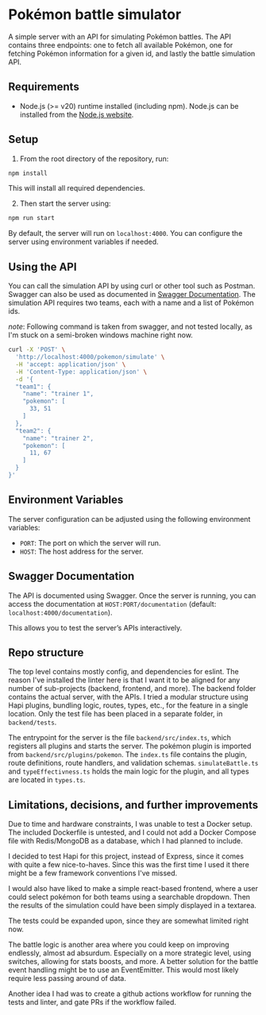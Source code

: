 # Pokémon battle simulator

A simple server with an API for simulating Pokémon battles. The API contains three endpoints: one to fetch all available Pokémon, one for fetching Pokémon information for a given id, and lastly the battle simulation API.

## Requirements

- Node.js (>= v20) runtime installed (including npm). Node.js can be installed from the [Node.js website](https://nodejs.org/en).

## Setup

1. From the root directory of the repository, run:

```sh
npm install
```

This will install all required dependencies.

2. Then start the server using:

```sh
npm run start
```

By default, the server will run on `localhost:4000`. You can configure the server using environment variables if needed.

## Using the API

You can call the simulation API by using curl or other tool such as Postman. Swagger can also be used as documented in [Swagger Documentation](#swagger-documentation). The simulation API requires two teams, each with a name and a list of Pokémon ids.

_note_: Following command is taken from swagger, and not tested locally, as I'm stuck on a semi-broken windows machine right now.

```sh
curl -X 'POST' \
  'http://localhost:4000/pokemon/simulate' \
  -H 'accept: application/json' \
  -H 'Content-Type: application/json' \
  -d '{
  "team1": {
    "name": "trainer 1",
    "pokemon": [
      33, 51
    ]
  },
  "team2": {
    "name": "trainer 2",
    "pokemon": [
      11, 67
    ]
  }
}'
```

## Environment Variables

The server configuration can be adjusted using the following environment variables:

- `PORT`: The port on which the server will run.
- `HOST`: The host address for the server.

## Swagger Documentation

The API is documented using Swagger. Once the server is running, you can access the documentation at `HOST:PORT/documentation` (default: `localhost:4000/documentation`).

This allows you to test the server’s APIs interactively.

## Repo structure

The top level contains mostly config, and dependencies for eslint. The reason I've installed the linter here is that I want it to be aligned for any number of sub-projects (backend, frontend, and more).
The backend folder contains the actual server, with the APIs. I tried a modular structure using Hapi plugins, bundling logic, routes, types, etc., for the feature in a single location. Only the test file
has been placed in a separate folder, in `backend/tests`.

The entrypoint for the server is the file `backend/src/index.ts`, which registers all plugins and starts the server. The pokémon plugin is imported from `backend/src/plugins/pokemon`. The `index.ts` file
contains the plugin, route definitions, route handlers, and validation schemas. `simulateBattle.ts` and `typeEffectivness.ts` holds the main logic for the plugin, and all types are located in `types.ts`.

## Limitations, decisions, and further improvements

Due to time and hardware constraints, I was unable to test a Docker setup. The included Dockerfile is untested, and I could not add a Docker Compose file with Redis/MongoDB as a database, which I had planned to include.

I decided to test Hapi for this project, instead of Express, since it comes with quite a few nice-to-haves. Since this was the first time I used it there might be a few framework conventions I've missed.

I would also have liked to make a simple react-based frontend, where a user could select pokémon for both teams using a searchable dropdown. Then the results of the simulation could have been simply displayed in a textarea.

The tests could be expanded upon, since they are somewhat limited right now.

The battle logic is another area where you could keep on improving endlessly, almost ad absurdum. Especially on a more strategic level, using switches, allowing for stats boosts, and more. A better solution for
the battle event handling might be to use an EventEmitter. This would most likely require less passing around of data.

Another idea I had was to create a github actions workflow for running the tests and linter, and gate PRs if the workflow failed.
